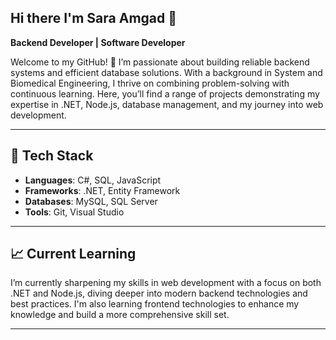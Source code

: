 ## Hi there I'm Sara Amgad 👋
**Backend Developer | Software Developer**

Welcome to my GitHub! 👋 I’m passionate about building reliable backend systems and efficient database solutions. With a background in System and Biomedical Engineering, I thrive on combining problem-solving with continuous learning. Here, you’ll find a range of projects demonstrating my expertise in .NET, Node.js, database management, and my journey into web development.

---

## 🔧 Tech Stack
- **Languages**: C#, SQL, JavaScript
- **Frameworks**: .NET, Entity Framework
- **Databases**: MySQL, SQL Server
- **Tools**: Git, Visual Studio

---
## 📈 Current Learning
I’m currently sharpening my skills in web development with a focus on both .NET and Node.js, diving deeper into modern backend technologies and best practices. I'm also learning frontend technologies to enhance my knowledge and build a more comprehensive skill set.

---


<!--
**SarAmgad/SarAmgad** is a ✨ _special_ ✨ repository because its `README.md` (this file) appears on your GitHub profile.

Here are some ideas to get you started:

- 🔭 I’m currently working on ...
- 🌱 I’m currently learning ...
- 👯 I’m looking to collaborate on ...
- 🤔 I’m looking for help with ...
- 💬 Ask me about ...
- 📫 How to reach me: ...
- 😄 Pronouns: ...
- ⚡ Fun fact: ...
-->
